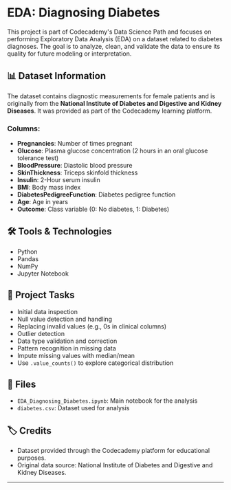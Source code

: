 # EDA: Diagnosing Diabetes

This project is part of Codecademy's Data Science Path and focuses on performing Exploratory Data Analysis (EDA) on a dataset related to diabetes diagnoses. The goal is to analyze, clean, and validate the data to ensure its quality for future modeling or interpretation.

## 📊 Dataset Information

The dataset contains diagnostic measurements for female patients and is originally from the **National Institute of Diabetes and Digestive and Kidney Diseases**. It was provided as part of the Codecademy learning platform.

### Columns:
- **Pregnancies**: Number of times pregnant
- **Glucose**: Plasma glucose concentration (2 hours in an oral glucose tolerance test)
- **BloodPressure**: Diastolic blood pressure
- **SkinThickness**: Triceps skinfold thickness
- **Insulin**: 2-Hour serum insulin
- **BMI**: Body mass index
- **DiabetesPedigreeFunction**: Diabetes pedigree function
- **Age**: Age in years
- **Outcome**: Class variable (0: No diabetes, 1: Diabetes)

## 🛠️ Tools & Technologies
- Python
- Pandas
- NumPy
- Jupyter Notebook

## 📌 Project Tasks
- Initial data inspection
- Null value detection and handling
- Replacing invalid values (e.g., 0s in clinical columns)
- Outlier detection
- Data type validation and correction
- Pattern recognition in missing data
- Impute missing values with median/mean
- Use `.value_counts()` to explore categorical distribution

## 📁 Files
- `EDA_Diagnosing_Diabetes.ipynb`: Main notebook for the analysis
- `diabetes.csv`: Dataset used for analysis

## 🏷️ Credits
- Dataset provided through the Codecademy platform for educational purposes.
- Original data source: National Institute of Diabetes and Digestive and Kidney Diseases.

---
